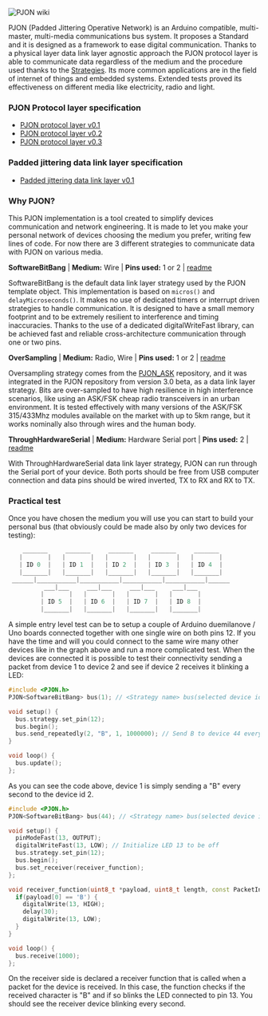 ![PJON wiki](http://www.gioblu.com/PJON/PJON-mars.jpg)

PJON (Padded Jittering Operative Network) is an Arduino compatible, multi-master, multi-media communications bus system. It proposes a Standard and it is designed as a framework to ease digital communication. Thanks to a physical layer data link layer agnostic approach the PJON protocol layer is able to communicate data regardless of the medium and the procedure used thanks to the [Strategies](https://github.com/gioblu/PJON/wiki/Strategies). Its more common applications are in the field of internet of things and embedded systems. Extended tests proved its effectiveness on different media like electricity, radio and light.

### PJON Protocol layer specification
- [PJON protocol layer v0.1](https://github.com/gioblu/PJON/blob/master/specification/PJON-protocol-specification-v0.1.md)
- [PJON protocol layer v0.2](https://github.com/gioblu/PJON/blob/master/specification/PJON-protocol-specification-v0.2.md)
- [PJON protocol layer v0.3](https://github.com/gioblu/PJON/blob/master/specification/PJON-protocol-specification-v0.3.md)

### Padded jittering data link layer specification
- [Padded jittering data link layer v0.1](https://github.com/gioblu/PJON/blob/master/strategies/SoftwareBitBang/specification/padded-jittering-protocol-specification-v0.1.md)

### Why PJON?
This PJON implementation is a tool created to simplify devices communication and network engineering. It is made to let you make your personal network of devices choosing the medium you prefer, writing few lines of code. For now there are 3 different strategies to communicate data with PJON on various media.

**SoftwareBitBang** | **Medium:** Wire | **Pins used:** 1 or 2 | [readme](https://github.com/gioblu/PJON/tree/master/strategies/SoftwareBitBang)

SoftwareBitBang is the default data link layer strategy used by the PJON template object. This implementation is based on `micros()` and `delayMicroseconds()`. It makes no use of dedicated timers or interrupt driven strategies to handle communication. It is designed to have a small memory footprint and to be extremely resilient to interference and timing inaccuracies. Thanks to the use of a dedicated digitalWriteFast library, can be achieved fast and reliable cross-architecture communication through one or two pins.


**OverSampling** | **Medium:** Radio, Wire |
**Pins used:** 1 or 2 | [readme](https://github.com/gioblu/PJON/tree/master/strategies/OverSampling)

Oversampling strategy comes from the [PJON_ASK](https://github.com/gioblu/PJON_ASK) repository, and it was integrated in the PJON repository from version 3.0 beta, as a data link layer strategy. Bits are over-sampled to have high resilience in high interference scenarios, like using an ASK/FSK cheap radio transceivers in an urban environment. It is tested effectively with many versions of the ASK/FSK 315/433Mhz modules available on the market with up to 5km range, but it works nominally also through wires and the human body.

**ThroughHardwareSerial** | **Medium:** Hardware Serial port |
**Pins used:** 2 | [readme](https://github.com/gioblu/PJON/tree/master/strategies/ThroughHardwareSerial)

With ThroughHardwareSerial data link layer strategy, PJON can run through the Serial port of your device. Both ports should be free from USB computer connection and data pins should be wired inverted, TX to RX and RX to TX.

### Practical test
Once you have chosen the medium you will use you can start to build your personal bus (that obviously could be made also by only two devices for testing):
```cpp  
    _______     _______     _______     _______     _______
   |       |   |       |   |       |   |       |   |       |  
   | ID 0  |   | ID 1  |   | ID 2  |   | ID 3  |   | ID 4  |  
   |_______|   |_______|   |_______|   |_______|   |_______|    
 ______|___________|___________|___________|___________|______
          ___|___     ___|___     ___|___     ___|___
         |       |   |       |   |       |   |       |   
         | ID 5  |   | ID 6  |   | ID 7  |   | ID 8  |
         |_______|   |_______|   |_______|   |_______|    
```
A simple entry level test can be to setup a couple of Arduino duemilanove / Uno boards connected together with one single wire on both pins 12. If you have the time and will you could connect to the same wire many other devices like in the graph above and run a more complicated test. When the devices are connected it is possible to test their connectivity sending a packet from device 1 to device 2 and see if device 2 receives it blinking a LED:
```cpp
#include <PJON.h>
PJON<SoftwareBitBang> bus(1); // <Strategy name> bus(selected device id)

void setup() {
  bus.strategy.set_pin(12);
  bus.begin();
  bus.send_repeatedly(2, "B", 1, 1000000); // Send B to device 44 every second
}

void loop() {
  bus.update();
};
```
As you can see the code above, device 1 is simply sending a "B" every second to the device id 2.
```cpp
#include <PJON.h>
PJON<SoftwareBitBang> bus(44); // <Strategy name> bus(selected device id)

void setup() {
  pinModeFast(13, OUTPUT);
  digitalWriteFast(13, LOW); // Initialize LED 13 to be off
  bus.strategy.set_pin(12);
  bus.begin();
  bus.set_receiver(receiver_function);
};

void receiver_function(uint8_t *payload, uint8_t length, const PacketInfo &packet_info) {
  if(payload[0] == 'B') {
    digitalWrite(13, HIGH);
    delay(30);
    digitalWrite(13, LOW);
  }
}

void loop() {
  bus.receive(1000);
};
```
On the receiver side is declared a receiver function that is called when a packet for the device is received. In this case, the function checks if the received character is "B" and if so blinks the LED connected to pin 13. You should see the receiver device blinking every second.